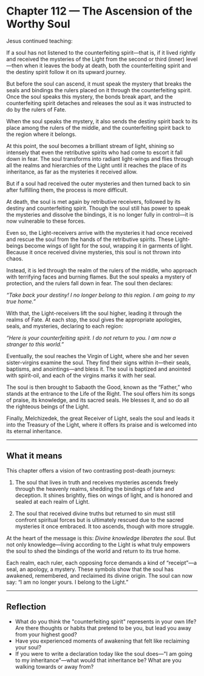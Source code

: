 # Chapter 112 — The Ascension of the Worthy Soul

Jesus continued teaching:

If a soul has not listened to the counterfeiting spirit—that is, if it lived rightly and received the mysteries of the Light from the second or third (inner) level—then when it leaves the body at death, both the counterfeiting spirit and the destiny spirit follow it on its upward journey.

But before the soul can ascend, it must speak the mystery that breaks the seals and bindings the rulers placed on it through the counterfeiting spirit. Once the soul speaks this mystery, the bonds break apart, and the counterfeiting spirit detaches and releases the soul as it was instructed to do by the rulers of Fate.

When the soul speaks the mystery, it also sends the destiny spirit back to its place among the rulers of the middle, and the counterfeiting spirit back to the region where it belongs.

At this point, the soul becomes a brilliant stream of light, shining so intensely that even the retributive spirits who had come to escort it fall down in fear. The soul transforms into radiant light-wings and flies through all the realms and hierarchies of the Light until it reaches the place of its inheritance, as far as the mysteries it received allow.

But if a soul had received the outer mysteries and then turned back to sin after fulfilling them, the process is more difficult.

At death, the soul is met again by retributive receivers, followed by its destiny and counterfeiting spirit. Though the soul still has power to speak the mysteries and dissolve the bindings, it is no longer fully in control—it is now vulnerable to these forces.

Even so, the Light-receivers arrive with the mysteries it had once received and rescue the soul from the hands of the retributive spirits. These Light-beings become wings of light for the soul, wrapping it in garments of light. Because it once received divine mysteries, this soul is not thrown into chaos.

Instead, it is led through the realm of the rulers of the middle, who approach with terrifying faces and burning flames. But the soul speaks a mystery of protection, and the rulers fall down in fear. The soul then declares:

*“Take back your destiny! I no longer belong to this region. I am going to my true home.”*

With that, the Light-receivers lift the soul higher, leading it through the realms of Fate. At each stop, the soul gives the appropriate apologies, seals, and mysteries, declaring to each region:

*“Here is your counterfeiting spirit. I do not return to you. I am now a stranger to this world.”*

Eventually, the soul reaches the Virgin of Light, where she and her seven sister-virgins examine the soul. They find their signs within it—their seals, baptisms, and anointings—and bless it. The soul is baptized and anointed with spirit-oil, and each of the virgins marks it with her seal.

The soul is then brought to Sabaoth the Good, known as the “Father,” who stands at the entrance to the Life of the Right. The soul offers him its songs of praise, its knowledge, and its sacred seals. He blesses it, and so do all the righteous beings of the Light.

Finally, Melchizedek, the great Receiver of Light, seals the soul and leads it into the Treasury of the Light, where it offers its praise and is welcomed into its eternal inheritance.

---

## What it means

This chapter offers a vision of two contrasting post-death journeys:

1. The soul that lives in truth and receives mysteries ascends freely through the heavenly realms, shedding the bindings of fate and deception. It shines brightly, flies on wings of light, and is honored and sealed at each realm of Light.

2. The soul that received divine truths but returned to sin must still confront spiritual forces but is ultimately rescued due to the sacred mysteries it once embraced. It too ascends, though with more struggle.

At the heart of the message is this: *Divine knowledge liberates the soul*. But not only knowledge—living according to the Light is what truly empowers the soul to shed the bindings of the world and return to its true home.

Each realm, each ruler, each opposing force demands a kind of “receipt”—a seal, an apology, a mystery. These symbols show that the soul has awakened, remembered, and reclaimed its divine origin. The soul can now say: “I am no longer yours. I belong to the Light.”

---

## Reflection

* What do you think the "counterfeiting spirit" represents in your own life? Are there thoughts or habits that pretend to be you, but lead you away from your highest good?
* Have you experienced moments of awakening that felt like reclaiming your soul?
* If you were to write a declaration today like the soul does—"I am going to my inheritance"—what would that inheritance be? What are you walking towards or away from?
